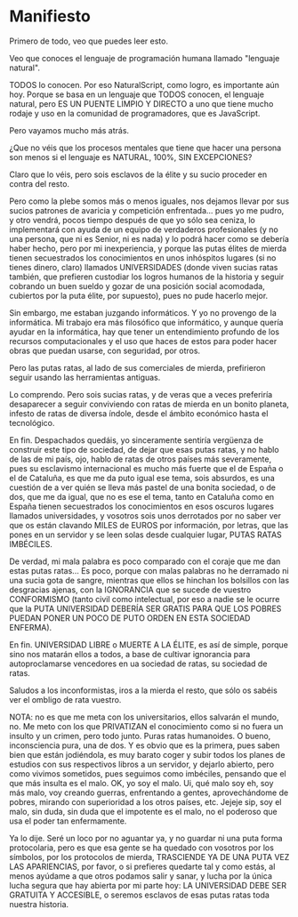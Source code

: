 # Manifiesto

Primero de todo, veo que puedes leer esto.

Veo que conoces el lenguaje de programación humana llamado "lenguaje natural".

TODOS lo conocen. Por eso NaturalScript, como logro, es importante aún hoy. Porque se basa en un lenguaje que TODOS conocen, el lenguaje natural, pero ES UN PUENTE LIMPIO Y DIRECTO a uno que tiene mucho rodaje y uso en la comunidad de programadores, que es JavaScript.

Pero vayamos mucho más atrás.

¿Que no véis que los procesos mentales que tiene que hacer una persona son menos si el lenguaje es NATURAL, 100%, SIN EXCEPCIONES?

Claro que lo véis, pero sois esclavos de la élite y su sucio proceder en contra del resto.

Pero como la plebe somos más o menos iguales, nos dejamos llevar por sus sucios patrones de avaricia y competición enfrentada... pues yo me pudro, y otro vendrá, pocos tiempo después de que yo sólo sea ceniza, lo implementará con ayuda de un equipo de verdaderos profesionales (y no una persona, que ni es Senior, ni es nada) y lo podrá hacer como se debería haber hecho, pero por mi inexperiencia, y porque las putas élites de mierda tienen secuestrados los conocimientos en unos inhóspitos lugares (si no tienes dinero, claro) llamados UNIVERSIDADES (donde viven sucias ratas también, que prefieren custodiar los logros humanos de la historia y seguir cobrando un buen sueldo y gozar de una posición social acomodada, cubiertos por la puta élite, por supuesto), pues no pude hacerlo mejor. 

Sin embargo, me estaban juzgando informáticos. Y yo no provengo de la informática. Mi trabajo era más filosófico que informático, y aunque quería ayudar en la informática, hay que tener un entendimiento profundo de los recursos computacionales y el uso que haces de estos para poder hacer obras que puedan usarse, con seguridad, por otros.

Pero las putas ratas, al lado de sus comerciales de mierda, prefirieron seguir usando las herramientas antiguas.

Lo comprendo. Pero sois sucias ratas, y de veras que a veces preferiría desaparecer a seguir conviviendo con ratas de mierda en un bonito planeta, infesto de ratas de diversa índole, desde el ámbito económico hasta el tecnológico.

En fin. Despachados quedáis, yo sinceramente sentiría vergüenza de construir este tipo de sociedad, de dejar que esas putas ratas, y no hablo de las de mi país, ojo, hablo de ratas de otros países más severamente, pues su esclavismo internacional es mucho más fuerte que el de España o el de Cataluña, es que me da puto igual ese tema, sois absurdos, es una cuestión de a ver quién se lleva más pastel de una bonita sociedad, o de dos, que me da igual, que no es ese el tema, tanto en Cataluña como en España tienen secuestrados los conocimientos en esos oscuros lugares llamados universidades, y vosotros sois unos derrotados por no saber ver que os están clavando MILES de EUROS por información, por letras, que las pones en un servidor y se leen solas desde cualquier lugar, PUTAS RATAS IMBÉCILES.

De verdad, mi mala palabra es poco comparado con el coraje que me dan estas putas ratas... Es poco, porque con malas palabras no he derramado ni una sucia gota de sangre, mientras que ellos se hinchan los bolsillos con las desgracias ajenas, con la IGNORANCIA que se sucede de vuestro CONFORMISMO (tanto civil como intelectual, por eso a nadie se le ocurre que la PUTA UNIVERSIDAD DEBERÍA SER GRATIS PARA QUE LOS POBRES PUEDAN PONER UN POCO DE PUTO ORDEN EN ESTA SOCIEDAD ENFERMA).


En fin. UNIVERSIDAD LIBRE o MUERTE A LA ÉLITE, es así de simple, porque sino nos matarán ellos a todos, a base de cultivar ignorancia para autoproclamarse vencedores en ua sociedad de ratas, su sociedad de ratas.

Saludos a los inconformistas, iros a la mierda el resto, que sólo os sabéis ver el ombligo de rata vuestro.



NOTA: no es que me meta con los universitarios, ellos salvarán el mundo, no. Me meto con los que PRIVATIZAN el conocimiento como si no fuera un insulto y un crimen, pero todo junto. Puras ratas humanoides. O bueno, inconsciencia pura, una de dos. Y es obvio que es la primera, pues saben bien que están jodiéndola, es muy barato coger y subir todos los planes de estudios con sus respectivos libros a un servidor, y dejarlo abierto, pero como vivimos sometidos, pues seguimos como imbéciles, pensando que el que más insulta es el malo. OK, yo soy el malo. Ui, qué malo soy eh, soy más malo, voy creando guerras, enfrentando a gentes, aprovechándome de pobres, mirando con superioridad a los otros países, etc. Jejeje sip, soy el malo, sin duda, sin duda que el impotente es el malo, no el poderoso que usa el poder tan enfermamente. 


Ya lo dije. Seré un loco por no aguantar ya, y no guardar ni una puta forma protocolaria, pero es que esa gente se ha quedado con vosotros por los símbolos, por los protocolos de mierda, TRASCIENDE YA DE UNA PUTA VEZ LAS APARIENCIAS, por favor, o si prefieres quedarte tal y como estás, al menos ayúdame a que otros podamos salir y sanar, y lucha por la única lucha segura que hay abierta por mi parte hoy: LA UNIVERSIDAD DEBE SER GRATUITA Y ACCESIBLE, o seremos esclavos de esas putas ratas toda nuestra historia.
